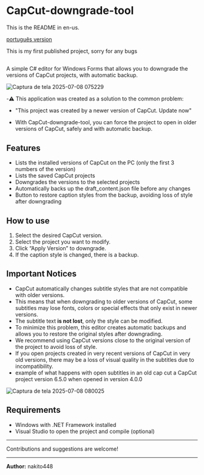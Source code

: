 # CapCut-downgrade-tool

This is the README in en-us.

[português version](README-pt-br.md)

This is my first published project, sorry for any bugs

##

A simple C# editor for Windows Forms that allows you to downgrade the versions of CapCut projects, with automatic backup.

![Captura de tela 2025-07-08 075229](https://github.com/user-attachments/assets/d12d1f1a-dff8-4e3f-ae06-cef117a42422)

-⚠️ This application was created as a solution to the common problem:

- "This project was created by a newer version of CapCut. Update now"

- With CapCut-downgrade-tool, you can force the project to open in older versions of CapCut, safely and with automatic backup.

## Features

- Lists the installed versions of CapCut on the PC (only the first 3 numbers of the version)
- Lists the saved CapCut projects
- Downgrades the versions to the selected projects
- Automatically backs up the draft_content.json file before any changes
- Button to restore caption styles from the backup, avoiding loss of style after downgrading

## How to use

1. Select the desired CapCut version.
2. Select the project you want to modify.
3. Click “Apply Version” to downgrade.
4. If the caption style is changed, there is a backup.

## Important Notices

- CapCut automatically changes subtitle styles that are not compatible with older versions.
- This means that when downgrading to older versions of CapCut, some subtitles may lose fonts, colors or special effects that only exist in newer versions.
- The subtitle text **is not lost**, only the style can be modified.
- To minimize this problem, this editor creates automatic backups and allows you to restore the original styles after downgrading.
- We recommend using CapCut versions close to the original version of the project to avoid loss of style.
- If you open projects created in very recent versions of CapCut in very old versions, there may be a loss of visual quality in the subtitles due to incompatibility.
- example of what happens with open subtitles in an old cap cut a CapCut project version 6.5.0 when opened in version 4.0.0
  
 ![Captura de tela 2025-07-08 080025](https://github.com/user-attachments/assets/3b2ae8f1-e572-4670-b19f-72b0693cd77a)

## Requirements

- Windows with .NET Framework installed
- Visual Studio to open the project and compile (optional)

---
Contributions and suggestions are welcome!

---
**Author:** nakito448
